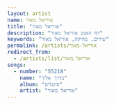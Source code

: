 ```yaml
---
layout: artist
name: אוריאל מאור
title: "אוריאל מאור"
description: "דף האמן אוריאל מאור"
keywords: "שירים, מוזיקה, אוריאל מאור"
permalink: /artists/אוריאל-מאור
redirect_from:
  - /artists/list/אוריאל מאור
songs:
  - number: "55218"
    name: "בדרך אליך"
    album: "סינגלים"
    artist: "אוריאל מאור"
---
```

